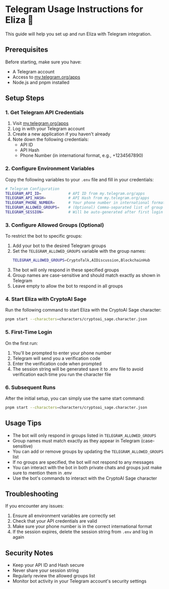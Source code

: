 # Telegram Usage Instructions for Eliza 🤖

This guide will help you set up and run Eliza with Telegram integration.

## Prerequisites

Before starting, make sure you have:
- A Telegram account
- Access to [my.telegram.org/apps](https://my.telegram.org/apps)
- Node.js and pnpm installed

## Setup Steps

### 1. Get Telegram API Credentials

1. Visit [my.telegram.org/apps](https://my.telegram.org/apps)
2. Log in with your Telegram account
3. Create a new application if you haven't already
4. Note down the following credentials:
   - API ID
   - API Hash
   - Phone Number (in international format, e.g., +1234567890)

### 2. Configure Environment Variables

Copy the following variables to your `.env` file and fill in your credentials:

```bash
# Telegram Configuration
TELEGRAM_API_ID=            # API ID from my.telegram.org/apps
TELEGRAM_API_HASH=          # API Hash from my.telegram.org/apps
TELEGRAM_PHONE_NUMBER=      # Your phone number in international format
TELEGRAM_ALLOWED_GROUPS=    # (Optional) Comma-separated list of group names (e.g., CryptoTalk,AIDiscussion)
TELEGRAM_SESSION=           # Will be auto-generated after first login
```

### 3. Configure Allowed Groups (Optional)

To restrict the bot to specific groups:
1. Add your bot to the desired Telegram groups
2. Set the `TELEGRAM_ALLOWED_GROUPS` variable with the group names:
   ```bash
   TELEGRAM_ALLOWED_GROUPS=CryptoTalk,AIDiscussion,BlockchainHub
   ```
3. The bot will only respond in these specified groups
4. Group names are case-sensitive and should match exactly as shown in Telegram
5. Leave empty to allow the bot to respond in all groups

### 4. Start Eliza with CryptoAI Sage

Run the following command to start Eliza with the CryptoAI Sage character:

```bash
pnpm start --characters=characters/cryptoai_sage.character.json
```

### 5. First-Time Login

On the first run:
1. You'll be prompted to enter your phone number
2. Telegram will send you a verification code
3. Enter the verification code when prompted
4. The session string will be generated save it to .env file to avoid verification each time you run the character file

### 6. Subsequent Runs

After the initial setup, you can simply use the same start command:

```bash
pnpm start --characters=characters/cryptoai_sage.character.json
```

## Usage Tips

- The bot will only respond in groups listed in `TELEGRAM_ALLOWED_GROUPS`
- Group names must match exactly as they appear in Telegram (case-sensitive)
- You can add or remove groups by updating the `TELEGRAM_ALLOWED_GROUPS` list
- If no groups are specified, the bot will not respond to any messages
- You can interact with the bot in both private chats and groups just make sure to mention them in .env
- Use the bot's commands to interact with the CryptoAI Sage character

## Troubleshooting

If you encounter any issues:
1. Ensure all environment variables are correctly set
2. Check that your API credentials are valid
3. Make sure your phone number is in the correct international format
4. If the session expires, delete the session string from `.env` and log in again

## Security Notes

- Keep your API ID and Hash secure
- Never share your session string
- Regularly review the allowed groups list
- Monitor bot activity in your Telegram account's security settings
